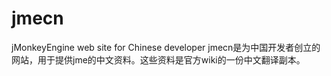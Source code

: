 # jmecn
jMonkeyEngine web site for Chinese developer
jmecn是为中国开发者创立的网站，用于提供jme的中文资料。这些资料是官方wiki的一份中文翻译副本。

